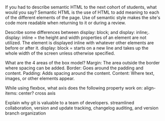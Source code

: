 If you had to describe semantic HTML to the next cohort of students, what would you say? 
Semantic HTML is the use of HTML to add meaning to each of the different elements of the page. 
Use of semantic style makes the site's code more readable when returning to it or during a review.

Describe some differences between display: block; and display: inline;. 
display: inline = the height and width properties of an element are not utilized. The element is displayed inline with whatever other elements are before or after it. 
display: block = starts on a new line and takes up the whole width of the screen unless otherwise specified.

What are the 4 areas of the box model?
Margin: The area outside the border where spacing can be added.
Border: Goes around the padding and content.
Padding: Adds spacing around the content.
Content: Where text, images, or other elements appear.

While using flexbox, what axis does the following property work on: align-items: center?
cross axis

Explain why git is valuable to a team of developers.
streamlined collaboration, version and update tracking, changelog auditing, and version branch organization